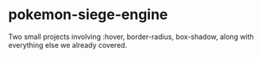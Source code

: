 # pokemon-siege-engine
Two small projects involving :hover, border-radius, box-shadow, along with everything else we already covered.
